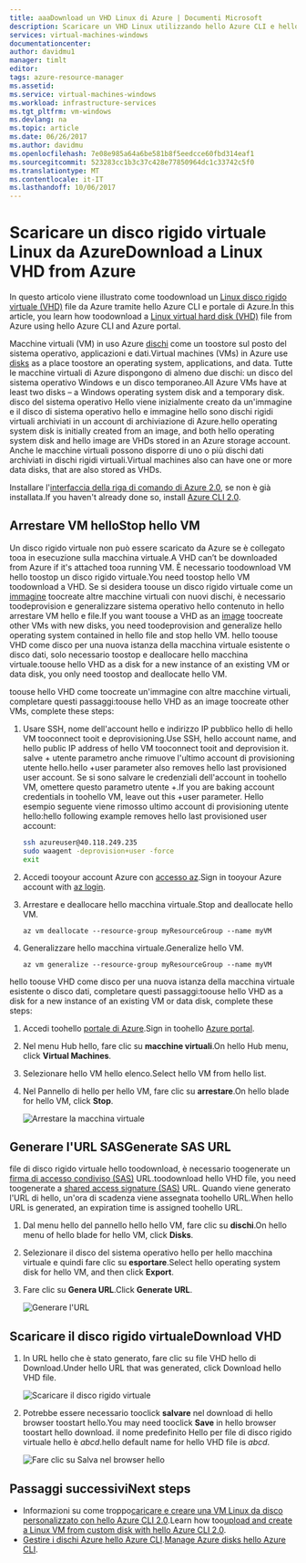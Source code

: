 ```yaml
---
title: aaaDownload un VHD Linux di Azure | Documenti Microsoft
description: Scaricare un VHD Linux utilizzando hello Azure CLI e hello portale di Azure.
services: virtual-machines-windows
documentationcenter: 
author: davidmu1
manager: timlt
editor: 
tags: azure-resource-manager
ms.assetid: 
ms.service: virtual-machines-windows
ms.workload: infrastructure-services
ms.tgt_pltfrm: vm-windows
ms.devlang: na
ms.topic: article
ms.date: 06/26/2017
ms.author: davidmu
ms.openlocfilehash: 7e08e985a64a6be581b8f5eedcce60fbd314eaf1
ms.sourcegitcommit: 523283cc1b3c37c428e77850964dc1c33742c5f0
ms.translationtype: MT
ms.contentlocale: it-IT
ms.lasthandoff: 10/06/2017
---
```

# <a name="download-a-linux-vhd-from-azure"></a><span data-ttu-id="3a7cb-103">Scaricare un disco rigido virtuale Linux da Azure</span><span class="sxs-lookup"><span data-stu-id="3a7cb-103">Download a Linux VHD from Azure</span></span>

<span data-ttu-id="3a7cb-104">In questo articolo viene illustrato come toodownload un [Linux disco rigido virtuale (VHD)](about-disks-and-vhds.md?toc=%2fazure%2fvirtual-machines%2flinux%2ftoc.json) file da Azure tramite hello Azure CLI e portale di Azure.</span><span class="sxs-lookup"><span data-stu-id="3a7cb-104">In this article, you learn how toodownload a [Linux virtual hard disk (VHD)](about-disks-and-vhds.md?toc=%2fazure%2fvirtual-machines%2flinux%2ftoc.json) file from Azure using hello Azure CLI and Azure portal.</span></span> 

<span data-ttu-id="3a7cb-105">Macchine virtuali (VM) in uso Azure [dischi](../windows/managed-disks-overview.md?toc=%2fazure%2fvirtual-machines%2flinux%2ftoc.json) come un toostore sul posto del sistema operativo, applicazioni e dati.</span><span class="sxs-lookup"><span data-stu-id="3a7cb-105">Virtual machines (VMs) in Azure use [disks](../windows/managed-disks-overview.md?toc=%2fazure%2fvirtual-machines%2flinux%2ftoc.json) as a place toostore an operating system, applications, and data.</span></span> <span data-ttu-id="3a7cb-106">Tutte le macchine virtuali di Azure dispongono di almeno due dischi: un disco del sistema operativo Windows e un disco temporaneo.</span><span class="sxs-lookup"><span data-stu-id="3a7cb-106">All Azure VMs have at least two disks – a Windows operating system disk and a temporary disk.</span></span> <span data-ttu-id="3a7cb-107">disco del sistema operativo Hello viene inizialmente creato da un'immagine e il disco di sistema operativo hello e immagine hello sono dischi rigidi virtuali archiviati in un account di archiviazione di Azure.</span><span class="sxs-lookup"><span data-stu-id="3a7cb-107">hello operating system disk is initially created from an image, and both hello operating system disk and hello image are VHDs stored in an Azure storage account.</span></span> <span data-ttu-id="3a7cb-108">Anche le macchine virtuali possono disporre di uno o più dischi dati archiviati in dischi rigidi virtuali.</span><span class="sxs-lookup"><span data-stu-id="3a7cb-108">Virtual machines also can have one or more data disks, that are also stored as VHDs.</span></span>

<span data-ttu-id="3a7cb-109">Installare l'[interfaccia della riga di comando di Azure 2.0](https://docs.microsoft.com/cli/azure/install-az-cli2), se non è già installata.</span><span class="sxs-lookup"><span data-stu-id="3a7cb-109">If you haven't already done so, install [Azure CLI 2.0](https://docs.microsoft.com/cli/azure/install-az-cli2).</span></span>

## <a name="stop-hello-vm"></a><span data-ttu-id="3a7cb-110">Arrestare VM hello</span><span class="sxs-lookup"><span data-stu-id="3a7cb-110">Stop hello VM</span></span>

<span data-ttu-id="3a7cb-111">Un disco rigido virtuale non può essere scaricato da Azure se è collegato tooa in esecuzione sulla macchina virtuale.</span><span class="sxs-lookup"><span data-stu-id="3a7cb-111">A VHD can’t be downloaded from Azure if it's attached tooa running VM.</span></span> <span data-ttu-id="3a7cb-112">È necessario toodownload VM hello toostop un disco rigido virtuale.</span><span class="sxs-lookup"><span data-stu-id="3a7cb-112">You need toostop hello VM toodownload a VHD.</span></span> <span data-ttu-id="3a7cb-113">Se si desidera toouse un disco rigido virtuale come un [immagine](tutorial-custom-images.md) toocreate altre macchine virtuali con nuovi dischi, è necessario toodeprovision e generalizzare sistema operativo hello contenuto in hello arrestare VM hello e file.</span><span class="sxs-lookup"><span data-stu-id="3a7cb-113">If you want toouse a VHD as an [image](tutorial-custom-images.md) toocreate other VMs with new disks, you need toodeprovision and generalize hello operating system contained in hello file and stop hello VM.</span></span> <span data-ttu-id="3a7cb-114">hello toouse VHD come disco per una nuova istanza della macchina virtuale esistente o disco dati, solo necessario toostop e deallocare hello macchina virtuale.</span><span class="sxs-lookup"><span data-stu-id="3a7cb-114">toouse hello VHD as a disk for a new instance of an existing VM or data disk, you only need toostop and deallocate hello VM.</span></span>

<span data-ttu-id="3a7cb-115">toouse hello VHD come toocreate un'immagine con altre macchine virtuali, completare questi passaggi:</span><span class="sxs-lookup"><span data-stu-id="3a7cb-115">toouse hello VHD as an image toocreate other VMs, complete these steps:</span></span>

1. <span data-ttu-id="3a7cb-116">Usare SSH, nome dell'account hello e indirizzo IP pubblico hello di hello VM tooconnect tooit e deprovisioning.</span><span class="sxs-lookup"><span data-stu-id="3a7cb-116">Use SSH, hello account name, and hello public IP address of hello VM tooconnect tooit and deprovision it.</span></span> <span data-ttu-id="3a7cb-117">salve + utente parametro anche rimuove l'ultimo account di provisioning utente hello.</span><span class="sxs-lookup"><span data-stu-id="3a7cb-117">hello +user parameter also removes hello last provisioned user account.</span></span> <span data-ttu-id="3a7cb-118">Se si sono salvare le credenziali dell'account in toohello VM, omettere questo parametro utente +.</span><span class="sxs-lookup"><span data-stu-id="3a7cb-118">If you are baking account credentials in toohello VM, leave out this +user parameter.</span></span> <span data-ttu-id="3a7cb-119">Hello esempio seguente viene rimosso ultimo account di provisioning utente hello:</span><span class="sxs-lookup"><span data-stu-id="3a7cb-119">hello following example removes hello last provisioned user account:</span></span>

    ```bash
    ssh azureuser@40.118.249.235
    sudo waagent -deprovision+user -force
    exit 
    ```

2. <span data-ttu-id="3a7cb-120">Accedi tooyour account Azure con [accesso az](https://docs.microsoft.com/cli/azure/#login).</span><span class="sxs-lookup"><span data-stu-id="3a7cb-120">Sign in tooyour Azure account with [az login](https://docs.microsoft.com/cli/azure/#login).</span></span>
3. <span data-ttu-id="3a7cb-121">Arrestare e deallocare hello macchina virtuale.</span><span class="sxs-lookup"><span data-stu-id="3a7cb-121">Stop and deallocate hello VM.</span></span>

    ```azurecli
    az vm deallocate --resource-group myResourceGroup --name myVM
    ```

4. <span data-ttu-id="3a7cb-122">Generalizzare hello macchina virtuale.</span><span class="sxs-lookup"><span data-stu-id="3a7cb-122">Generalize hello VM.</span></span> 

    ```azurecli
    az vm generalize --resource-group myResourceGroup --name myVM
    ``` 

<span data-ttu-id="3a7cb-123">hello toouse VHD come disco per una nuova istanza della macchina virtuale esistente o disco dati, completare questi passaggi:</span><span class="sxs-lookup"><span data-stu-id="3a7cb-123">toouse hello VHD as a disk for a new instance of an existing VM or data disk, complete these steps:</span></span>

1.  <span data-ttu-id="3a7cb-124">Accedi toohello [portale di Azure](https://portal.azure.com/).</span><span class="sxs-lookup"><span data-stu-id="3a7cb-124">Sign in toohello [Azure portal](https://portal.azure.com/).</span></span>
2.  <span data-ttu-id="3a7cb-125">Nel menu Hub hello, fare clic su **macchine virtuali**.</span><span class="sxs-lookup"><span data-stu-id="3a7cb-125">On hello Hub menu, click **Virtual Machines**.</span></span>
3.  <span data-ttu-id="3a7cb-126">Selezionare hello VM hello elenco.</span><span class="sxs-lookup"><span data-stu-id="3a7cb-126">Select hello VM from hello list.</span></span>
4.  <span data-ttu-id="3a7cb-127">Nel Pannello di hello per hello VM, fare clic su **arrestare**.</span><span class="sxs-lookup"><span data-stu-id="3a7cb-127">On hello blade for hello VM, click **Stop**.</span></span>

    ![Arrestare la macchina virtuale](./media/download-vhd/export-stop.png)

## <a name="generate-sas-url"></a><span data-ttu-id="3a7cb-129">Generare l'URL SAS</span><span class="sxs-lookup"><span data-stu-id="3a7cb-129">Generate SAS URL</span></span>

<span data-ttu-id="3a7cb-130">file di disco rigido virtuale hello toodownload, è necessario toogenerate un [firma di accesso condiviso (SAS)](../../storage/common/storage-dotnet-shared-access-signature-part-1.md?toc=%2fazure%2fvirtual-machines%2fwindows%2ftoc.json) URL.</span><span class="sxs-lookup"><span data-stu-id="3a7cb-130">toodownload hello VHD file, you need toogenerate a [shared access signature (SAS)](../../storage/common/storage-dotnet-shared-access-signature-part-1.md?toc=%2fazure%2fvirtual-machines%2fwindows%2ftoc.json) URL.</span></span> <span data-ttu-id="3a7cb-131">Quando viene generato l'URL di hello, un'ora di scadenza viene assegnata toohello URL.</span><span class="sxs-lookup"><span data-stu-id="3a7cb-131">When hello URL is generated, an expiration time is assigned toohello URL.</span></span>

1.  <span data-ttu-id="3a7cb-132">Dal menu hello del pannello hello hello VM, fare clic su **dischi**.</span><span class="sxs-lookup"><span data-stu-id="3a7cb-132">On hello menu of hello blade for hello VM, click **Disks**.</span></span>
2.  <span data-ttu-id="3a7cb-133">Selezionare il disco del sistema operativo hello per hello macchina virtuale e quindi fare clic su **esportare**.</span><span class="sxs-lookup"><span data-stu-id="3a7cb-133">Select hello operating system disk for hello VM, and then click **Export**.</span></span>
3.  <span data-ttu-id="3a7cb-134">Fare clic su **Genera URL**.</span><span class="sxs-lookup"><span data-stu-id="3a7cb-134">Click **Generate URL**.</span></span>

    ![Generare l'URL](./media/download-vhd/export-generate.png)

## <a name="download-vhd"></a><span data-ttu-id="3a7cb-136">Scaricare il disco rigido virtuale</span><span class="sxs-lookup"><span data-stu-id="3a7cb-136">Download VHD</span></span>

1.  <span data-ttu-id="3a7cb-137">In URL hello che è stato generato, fare clic su file VHD hello di Download.</span><span class="sxs-lookup"><span data-stu-id="3a7cb-137">Under hello URL that was generated, click Download hello VHD file.</span></span>

    ![Scaricare il disco rigido virtuale](./media/download-vhd/export-download.png)

2.  <span data-ttu-id="3a7cb-139">Potrebbe essere necessario tooclick **salvare** nel download di hello browser toostart hello.</span><span class="sxs-lookup"><span data-stu-id="3a7cb-139">You may need tooclick **Save** in hello browser toostart hello download.</span></span> <span data-ttu-id="3a7cb-140">il nome predefinito Hello per file di disco rigido virtuale hello è *abcd*.</span><span class="sxs-lookup"><span data-stu-id="3a7cb-140">hello default name for hello VHD file is *abcd*.</span></span>

    ![Fare clic su Salva nel browser hello](./media/download-vhd/export-save.png)

## <a name="next-steps"></a><span data-ttu-id="3a7cb-142">Passaggi successivi</span><span class="sxs-lookup"><span data-stu-id="3a7cb-142">Next steps</span></span>

- <span data-ttu-id="3a7cb-143">Informazioni su come troppo[caricare e creare una VM Linux da disco personalizzato con hello Azure CLI 2.0](upload-vhd.md?toc=%2fazure%2fvirtual-machines%2flinux%2ftoc.json).</span><span class="sxs-lookup"><span data-stu-id="3a7cb-143">Learn how too[upload and create a Linux VM from custom disk with hello Azure CLI 2.0](upload-vhd.md?toc=%2fazure%2fvirtual-machines%2flinux%2ftoc.json).</span></span> 
- <span data-ttu-id="3a7cb-144">[Gestire i dischi Azure hello Azure CLI](tutorial-manage-disks.md?toc=%2fazure%2fvirtual-machines%2flinux%2ftoc.json).</span><span class="sxs-lookup"><span data-stu-id="3a7cb-144">[Manage Azure disks hello Azure CLI](tutorial-manage-disks.md?toc=%2fazure%2fvirtual-machines%2flinux%2ftoc.json).</span></span>


